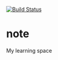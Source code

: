 [![Build Status](https://travis-ci.org/nak3/note.svg?branch=master)](https://travis-ci.org/nak3/note)

# note
My learning space
